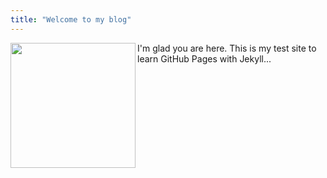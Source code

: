 ```yaml
---
title: "Welcome to my blog"
---
```

<img src="https://i.imgur.com/gvPeKCx.png" width="200" align="left"/>
I'm glad you are here. This is my test site to learn GitHub Pages with Jekyll...
<br> &nbsp;
<br>
<br>

